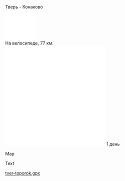 
<link rel="stylesheet" href="../assets-custom/css/style-markdown.css">
<div class="cover-container" style="background-image: url('tver-konakovo-1600.jpg');">
	<div class="cover-text">
		<div class="cover-title">
            Тверь - Конаково
        </div>
		<div class="cover-description">
			<div class="packages-location">
                <img loading="lazy" src="../assets-custom/bike-96.png" alt="" class="cover-icon">
                <div class="h4-default regular">На велосипеде, 77 км.</div>
            </div>
            <div>
                <img class="cover-icon" loading="lazy" src="../assets-custom/icon_time.png" alt=""  />
                <span>1 день</span>
            </div>
		</div>
	</div>
</div>

Map

<div id="map"></div>

Text

[tver-toporok.gpx](tver-toporok.gpx)






<script src="https://api.mapbox.com/mapbox-gl-js/v2.14.1/mapbox-gl.js"></script>

<script src="../assets-custom/js/gpx2mapbox.js"></script>

<script>
	initializeGPXMap({
		gpxFilePath: 'tver-toporok.gpx',
		center: [37.6173, 55.7558],
		zoom: 6, 
		containerId: 'map'
	});
</script>